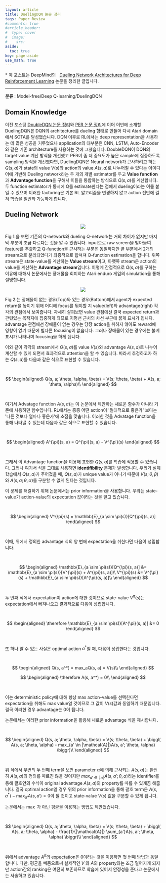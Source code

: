 ```yaml
---
layout: article
title: DuelingDQN 논문 정리
tags: Paper_Review
#comments: true
#article_header:
#  type: cover
#  image:
#    src:
aside:
  toc: true
key: page-aside
use_math: true
---
```


  \* 이 포스트는 DeepMind의
  &nbsp;&nbsp;[Dueling Network Architectures for Deep Reinforcement Learning](https://arxiv.org/pdf/1511.06581.pdf) 논문을 정리한 글입니다.

  ----------------------------------------------------------------------

**분류** : Model-free/Deep Q-learning/DuelingDQN

## Domain Knowledge

  이전 포스팅 [DoubleDQN 논문 정리](https://loteeyoon.github.io/2022/01/05/DoubleDQN-%EB%85%BC%EB%AC%B8-%EC%A0%95%EB%A6%AC.html)와 [PER 논문 정리](https://loteeyoon.github.io/2022/01/06/PER-%EB%85%BC%EB%AC%B8-%EC%A0%95%EB%A6%AC.html)에 이어 이번에 소개할 DuelingDQN은 DQN의 architecture를 dueling 형태로 만들어 다시 Atari domain에서 SOTA를 달성했습니다. DQN 이후로 RL에서는 deep representation을 사용하는 데 많은 성공을 거두었으나 application의 대부분은 CNN, LSTM, Auto-Encoder와 같은 기존 architecture를 사용하는 것에 그쳤습니다. DoubleDQN이 DQN의 target value 계산 방식을 개선했고 PER이 좀 더 중요도가 높은 sample에 집중하도록 sampling 방식을 개선했다면, DuelingDQN은 Neural network가 근사하려고 하는 $Q(s, a)$가 state의 value $V(s)$와 action의 value $A(s, a)$로 나누어질 수 있다는 아이디어에 기반해 Dueling network라는 두 개의 개별 estimator를 두고 **Value function**과 **Advantage function**을 구해서 이들을 통합하는 방식으로 $Q(s, a)$를 계산합니다. 두 function estimator가 동시에 Q를 estimate한다는 점에서 dueling이라는 이름 붙일 수 있으며 이러한 factoring은 기본 RL 알고리즘을 변경하지 않고 action 전반에 걸쳐 학습을 일반화 가능하게 합니다.

## Dueling Network

<p align="center"><img src="https://github.com/LoteeYoon/LoteeYoon.github.io/blob/master/dueling_architect.png?raw=true"></p>  

  Fig 1.을 보면 기존의 Q-network와 dueling Q-network는 거의 차이가 없지만 마지막 부분이 조금 다르다는 것을 알 수 있습니다. input으로 raw screen을 받아들여 feature를 추출하고 Q-function을 근사하는 부분은 동일하지만 끝 부분에서 2개의 stream으로 분리되었다가 최종적으로 합쳐져 Q-function estimation을 합니다. 위쪽 stream은 state-value를 계산하는 **Value stream**이고, 아랫쪽 stream은 action의 value를 계산하는 **Advantage stream**입니다. 이렇게 간접적으로 $Q(s, a)$를 구하는 이유에 대해서 논문에서는 장애물을 회피하는 Atari enduro 게임의 simulation을 통해 설명합니다.


<p align="center"><img src="https://github.com/LoteeYoon/LoteeYoon.github.io/blob/master/Dueling_enduro_game.png?raw=true"></p>  

  Fig 2.는 장애물이 없는 경우(Top)와 있는 경우(Bottom)에서 agent가 expected return을 높이기 위해 어디에 focus를 둬야할 지 value(left)와 advantage(right) 각각의 관점에서 보여줍니다. 자세히 살펴보면 value 관점에선 결국 expected return과 관련있는 목적지에 집중하게 되므로 지평선 근처의 차선 부근에 붉게 표시가 됩니다. advantage 관점에선 장애물이 없는 경우는 당장 action을 취하지 않아도 reward에 영향이 없기 때문에 별다른 focusing이 없습니다. 그러나 장애물이 있는 경우에는 붉게 표시가 나타나며 focusing을 하게 됩니다.

  이와 같이 각각의 stream에서 $Q(s, a)$를 value $V(s)$와 advantage $A(s, a)$로 나누어 계산할 수 있게 되면서 효과적으로 attention을 할 수 있습니다. 따라서 추정하고자 하는 $Q(s, a)$를 다음과 같은 식으로 표현할 수 있습니다.

<br/>

$$
\begin{aligned}
Q(s, a; \theta, \alpha, \beta) = V(s; \theta, \beta) + A(s, a; \theta, \alpha)\\
\end{aligned}
$$

<br/>

  여기서 Advatage function $A(s, a)$는 이 논문에서 제안하는 새로운 함수가 아니라 기존에 사용하던 함수입니다. RL에서는 종종 어떤 action이 '절대적으로 좋은가' 보다는 '다른 것보다 얼마나 좋은가'에 초점을 맞춥니다. 이러한 것을 Advatage function을 통해 나타낼 수 있는데 다음과 같은 식으로 표현할 수 있습니다.

<br/>

$$
\begin{aligned}
A^{\pi}(s, a) = Q^{\pi}(s, a) - V^{\pi}(s)
\end{aligned}
$$

<br/>

  그래서 이 Advantage function을 이용해 표현한 $Q(s, a)$를 학습에 적용할 수 있습니다. 그러나 여기서 식을 그대로 사용하면 **identifibility** 문제가 발생합니다. 우리가 실제 학습에서 $Q(s, a)$가 주어졌을 때, $Q(s, a)$가 unique value가 아니기 때문에 $V(s; \theta, \beta)$ 와 $A(s, a; \theta, \alpha)$를 구분할 수 없게 된다는 것입니다.

  이 문제를 해결하기 위해 논문에서는 prior information을 사용합니다. 우리는 state-value가 action-value의 expectation 값이라는 것을 알고 있습니다.

<br/>

$$
\begin{aligned}
V^{\pi}(s) = \mathbb{E}_{a \sim \pi(s)}[Q^{\pi}(s, a)]
\end{aligned}
$$

<br/>

  이때, 위에서 정의한 advantage 식의 양 변에 expectation을 취한다면 다음이 성립합니다.

<br/>

$$
\begin{aligned}
\mathbb{E}_{a \sim \pi(s)}[Q^{\pi}(s, a)] &= \mathbb{E}_{a \sim \pi(s)}[V^{\pi}(s) + A^{\pi}(s, a)]\\
V^{\pi}(s) &= V^{\pi}(s) + \mathbb{E}_{a \sim \pi(s)}[A^{\pi}(s, a)]\\
\end{aligned}
$$

<br/>

  두 번째 식에서 expectation이 action에 대한 것이므로 state-value $V^{\pi}(s)$는 expectation에서 빠져나오고 결과적으로 다음이 성립합니다.

<br/>

$$
\begin{aligned}
\therefore \mathbb{E}_{a \sim \pi(s)}[A^{\pi}(s, a)] &= 0
\end{aligned}
$$

<br/>

또 하나 알 수 있는 사실은 optimal action $a^*$일 때, 다음이 성립한다는 것입니다.

<br/>

$$
\begin{aligned}
Q(s, a^*) = max_aQ(s, a) = V(s)\\
\end{aligned}
$$

$$
\begin{aligned}
\therefore A(s, a^*) = 0\\
\end{aligned}
$$

<br/>

  이는 deterministic policy에 대해 항상 max action-value를 선택한다면 expectation을 취해도 max value일 것이므로 그 값이 $V(s)$값과 동일하기 때문입니다. 결국 이러한 경우 advantage는 0이 됩니다.

  논문에서는 이러한 prior information을 활용해 새로운 advantage 식을 제시합니다.

<br/>

$$
\begin{aligned}
Q(s, a; \theta, \alpha, \beta) = V(s; \theta, \beta) + \biggl( A(s, a; \theta, \alpha) - max_{a' \in |\mathcal{A}|}A(s, a'; \theta, \alpha) \biggr)\\
\end{aligned}
$$

<br/>

  위 식에서 우변의 두 번째 term을 보면 parameter $\alpha$에 의해 근사되는 $A(s, a)$는 완전히 $A(s, a)$의 정의를 따르진 않을 것이지만 $max_{a' \in |\mathcal{A}|} A(s, a'; \theta, \alpha)$라는 identifier를 통해 괄호안의 수식이 original advantage $A(s, a)$의 property를 따를 수 있게끔 해줍니다. 결국 optimal action일 경우 위의 prior information을 통해 괄호 term은 $A(s, a^*) - \max_{a'}A(s, a') = 0$이 될 것이고 state-value $V(s)$ 값을 구분할 수 있게 됩니다.  

  논문에서는 $\max$ 가 아닌 평균을 이용하는 방법도 제안했습니다.

<br/>

$$
\begin{aligned}
Q(s, a; \theta, \alpha, \beta) = V(s; \theta, \beta) + \biggl( A(s, a; \theta, \alpha) - \frac{1}{|\mathcal{A}|} \sum_{a'}A(s, a'; \theta, \alpha) \biggr)\\
\end{aligned}
$$

<br/>

  위에서 advantage $A^{\pi}$의 expectation은 0이라는 것을 이용하면 첫 번째 방법과 동일합니다. 다만, 평균을 빼줌으로써 실제적인 $V$ 와 $A$의 property와는 조금 멀어지게 되지만 action간의 ranking은 여전히 보존하므로 학습에 있어서 안정성을 준다고 논문에서는 서술하고 있습니다.
